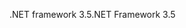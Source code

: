 <span data-ttu-id="2ca3e-101">.NET framework 3.5</span><span class="sxs-lookup"><span data-stu-id="2ca3e-101">.NET Framework 3.5</span></span>